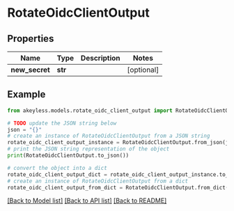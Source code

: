# RotateOidcClientOutput


## Properties

Name | Type | Description | Notes
------------ | ------------- | ------------- | -------------
**new_secret** | **str** |  | [optional] 

## Example

```python
from akeyless.models.rotate_oidc_client_output import RotateOidcClientOutput

# TODO update the JSON string below
json = "{}"
# create an instance of RotateOidcClientOutput from a JSON string
rotate_oidc_client_output_instance = RotateOidcClientOutput.from_json(json)
# print the JSON string representation of the object
print(RotateOidcClientOutput.to_json())

# convert the object into a dict
rotate_oidc_client_output_dict = rotate_oidc_client_output_instance.to_dict()
# create an instance of RotateOidcClientOutput from a dict
rotate_oidc_client_output_from_dict = RotateOidcClientOutput.from_dict(rotate_oidc_client_output_dict)
```
[[Back to Model list]](../README.md#documentation-for-models) [[Back to API list]](../README.md#documentation-for-api-endpoints) [[Back to README]](../README.md)


